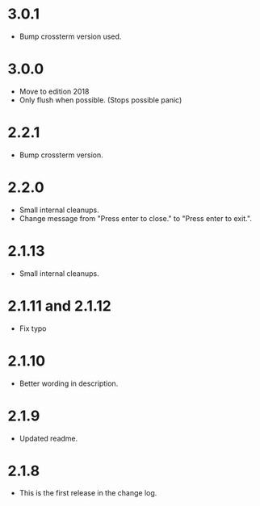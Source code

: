 # 3.0.1
- Bump crossterm version used.
# **__3.0.0__**
- Move to edition 2018
- Only flush when possible. (Stops possible panic)
# 2.2.1
- Bump crossterm version.
# 2.2.0
- Small internal cleanups.
- Change message from "Press enter to close." to "Press enter to exit.".
# 2.1.13
- Small internal cleanups.
# 2.1.11 and 2.1.12
- Fix typo
# 2.1.10
- Better wording in description.
# 2.1.9
- Updated readme.
# 2.1.8
- This is the first release in the change log.